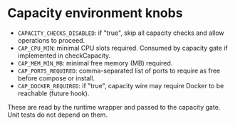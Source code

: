 # Capacity environment knobs

- `CAPACITY_CHECKS_DISABLED`: if "true", skip all capacity checks and allow operations to proceed.
- `CAP_CPU_MIN`: minimal CPU slots required. Consumed by capacity gate if implemented in checkCapacity.
- `CAP_MEM_MIN_MB`: minimal free memory (MB) required.
- `CAP_PORTS_REQUIRED`: comma-separated list of ports to require as free before compose or install.
- `CAP_DOCKER_REQUIRED`: if "true", capacity wire may require Docker to be reachable (future hook).

These are read by the runtime wrapper and passed to the capacity gate. Unit tests do not depend on them.
